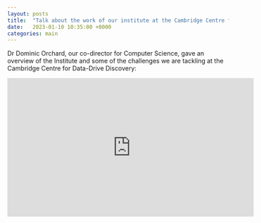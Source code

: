 ```yaml
---
layout: posts
title:  "Talk about the work of our institute at the Cambridge Centre for Data-Drive Discovery"
date:   2023-01-10 10:35:00 +0000
categories: main
---
```


Dr Dominic Orchard, our co-director for Computer Science, gave an overview of the Institute and some of the challenges we are tackling at the Cambridge Centre for
Data-Drive Discovery:

<iframe width="560" height="315" src="https://www.youtube.com/embed/w9zl_cqOv4Q" title="YouTube video player" frameborder="0" allow="accelerometer; autoplay; clipboard-write; encrypted-media; gyroscope; picture-in-picture; web-share" allowfullscreen></iframe>
